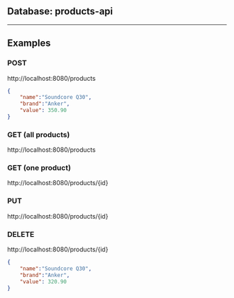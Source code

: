 ## Database: products-api

---
## Examples


### POST
http://localhost:8080/products

```json
{
	"name":"Soundcore Q30",
	"brand":"Anker",
	"value": 350.90
}
```

### GET (all products)
http://localhost:8080/products

### GET (one product)
http://localhost:8080/products/{id}

### PUT
http://localhost:8080/products/{id}

### DELETE
http://localhost:8080/products/{id}

```json
{
	"name":"Soundcore Q30",
	"brand":"Anker",
	"value": 320.90
}
```

